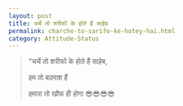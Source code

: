 ```yaml
---
layout: post
title: चर्चे तो शरीफों के होते हैं साहेब
permalink: charche-to-sarifo-ke-hotey-hai.html
category: Attitude-Status
---
```

> "चर्चे तो शरीफों के होते हैं साहेब, 
> 
> हम तो बदमाश हैं 
> 
> हमारा तो खौफ ही होगा 😎😎😎😎